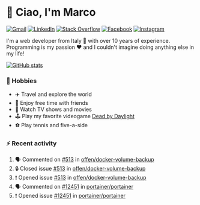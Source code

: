 # 👋 Ciao, I'm Marco

[![Gmail](https://img.shields.io/badge/Gmail-%23BB001B?style=flat-square&logo=gmail&logoColor=white)](mailto:gremo1982@gmail.com)
[![LinkedIn](https://img.shields.io/badge/LinkedIn-%230e76a8?style=flat-square&logo=linkedin)](https://www.linkedin.com/in/marco-polichetti)
[![Stack Overflow](https://img.shields.io/stackexchange/stackoverflow/r/220180?style=flat&logo=stackoverflow&label=Stack%20Overflow&color=%23F47F24)](https://stackoverflow.com/users/220180)
[![Facebook](https://img.shields.io/badge/-Facebook-%234267B2?style=flat-square&logo=facebook&logoColor=white)](https://www.facebook.com/marco.poliketti)
[![Instagram](https://img.shields.io/badge/-Instagram-%23C13584?style=flat-square&logo=instagram&logoColor=white)](https://www.instagram.com/marco.gremo)

I'm a web developer from Italy 🍕 with over 10 years of experience. Programming is my passion ❤️ and I couldn't imagine doing anything else in my life!

[![GitHub stats](https://github-readme-stats.vercel.app/api?username=gremo&show_icons=true&rank_icon=github&theme=transparent)](https://github.com/anuraghazra/github-readme-stats)

### 📅 Hobbies

- ✈️ Travel and explore the world
- 🍻 Enjoy free time with friends
- 🎥 Watch TV shows and movies
- 🕹️ Play my favorite videogame [Dead by Daylight](https://deadbydaylight.com)
- ⚽ Play tennis and five-a-side

### ⚡ Recent activity

<!--START_SECTION:activity-->
1. 🗣 Commented on [#513](https://github.com/offen/docker-volume-backup/issues/513#issuecomment-2565537072) in [offen/docker-volume-backup](https://github.com/offen/docker-volume-backup)
2. 🔒 Closed issue [#513](https://github.com/offen/docker-volume-backup/issues/513) in [offen/docker-volume-backup](https://github.com/offen/docker-volume-backup)
3. ❗ Opened issue [#513](https://github.com/offen/docker-volume-backup/issues/513) in [offen/docker-volume-backup](https://github.com/offen/docker-volume-backup)
4. 🗣 Commented on [#12451](https://github.com/portainer/portainer/issues/12451#issuecomment-2564046349) in [portainer/portainer](https://github.com/portainer/portainer)
5. ❗ Opened issue [#12451](https://github.com/portainer/portainer/issues/12451) in [portainer/portainer](https://github.com/portainer/portainer)
<!--END_SECTION:activity-->
